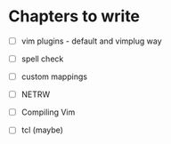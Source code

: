 # Chapters to write

- [ ] vim plugins - default and vimplug way
- [ ] spell check
- [ ] custom mappings 
- [ ] NETRW
- [ ] Compiling Vim
- [ ] tcl (maybe)


